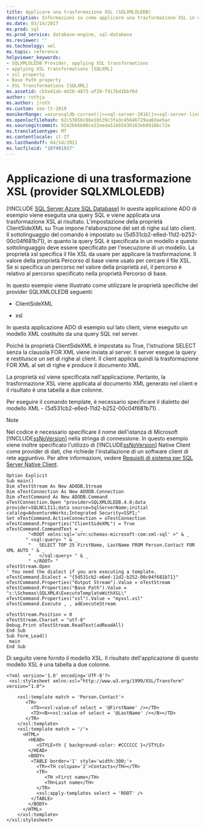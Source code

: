 ```yaml
---
title: Applicare una trasformazione XSL (SQLXMLOLEDB)
description: Informazioni su come applicare una trasformazione XSL in un'applicazione ADO usando le proprietà ClientSideXML e xsl del provider SQLXMLOLEDB.
ms.date: 03/14/2017
ms.prod: sql
ms.prod_service: database-engine, sql-database
ms.reviewer: ''
ms.technology: xml
ms.topic: reference
helpviewer_keywords:
- SQLXMLOLEDB Provider, applying XSL transformations
- applying XSL transformations [SQLXML]
- xsl property
- Base Path property
- XSL Transformations [SQLXML]
ms.assetid: cb5e41ab-dd20-4873-af20-f417bd1bbf6d
author: rothja
ms.author: jroth
ms.custom: seo-lt-2019
monikerRange: =azuresqldb-current||>=sql-server-2016||>=sql-server-linux-2017||=azuresqldb-mi-current
ms.openlocfilehash: 62c5365bc8be1b539c3fa3c45646729aa6dae5ac
ms.sourcegitcommit: 9142bb6b80ce22eeda516b543b163eb9918bc72e
ms.translationtype: MT
ms.contentlocale: it-IT
ms.lasthandoff: 04/14/2021
ms.locfileid: "107491937"
---
```

# <a name="applying-an-xsl-transformation-sqlxmloledb-provider"></a>Applicazione di una trasformazione XSL (provider SQLXMLOLEDB)
[!INCLUDE [SQL Server Azure SQL Database](../../../includes/applies-to-version/sql-asdb.md)]
  In questa applicazione ADO di esempio viene eseguita una query SQL e viene applicata una trasformazione XSL al risultato. L'impostazione della proprietà ClientSideXML su True impone l'elaborazione del set di righe sul lato client. Il sottolinguaggio del comando è impostato su {5d531cb2-e6ed-11d2-b252-00c04f681b71}, in quanto la query SQL è specificata in un modello e questo sottolinguaggio deve essere specificato per l'esecuzione di un modello. La proprietà xsl specifica il file XSL da usare per applicare la trasformazione. Il valore della proprietà Percorso di base viene usato per cercare il file XSL. Se si specifica un percorso nel valore della proprietà xsl, il percorso è relativo al percorso specificato nella proprietà Percorso di base.  
  
 In questo esempio viene illustrato come utilizzare le proprietà specifiche del provider SQLXMLOLEDB seguenti:  
  
-   ClientSideXML  
  
-   xsl  
  
 In questa applicazione ADO di esempio sul lato client, viene eseguito un modello XML costituito da una query SQL nel server.  
  
 Poiché la proprietà ClientSideXML è impostata su True, l'istruzione SELECT senza la clausola FOR XML viene inviata al server. Il server esegue la query e restituisce un set di righe al client. Il client applica quindi la trasformazione FOR XML al set di righe e produce il documento XML.  
  
 La proprietà xsl viene specificata nell'applicazione. Pertanto, la trasformazione XSL viene applicata al documento XML generato nel client e il risultato è una tabella a due colonne.  
  
 Per eseguire il comando template, è necessario specificare il dialetto del modello XML - {5d531cb2-e6ed-11d2-b252-00c04f681b71} .  
  
> [!NOTE]  
>  Nel codice è necessario specificare il nome dell'istanza di Microsoft [!INCLUDE[ssNoVersion](../../../includes/ssnoversion-md.md)] nella stringa di connessione. In questo esempio viene inoltre specificato l'utilizzo di [!INCLUDE[ssNoVersion](../../../includes/ssnoversion-md.md)] Native Client come provider di dati, che richiede l'installazione di un software client di rete aggiuntivo. Per altre informazioni, vedere [Requisiti di sistema per SQL Server Native Client](../../../relational-databases/native-client/system-requirements-for-sql-server-native-client.md).  
  
```  
Option Explicit  
Sub main()  
Dim oTestStream As New ADODB.Stream  
Dim oTestConnection As New ADODB.Connection  
Dim oTestCommand As New ADODB.Command  
oTestConnection.Open "provider=SQLXMLOLEDB.4.0;data provider=SQLNCLI11;data source=SqlServerName;initial catalog=AdventureWorks;Integrated Security=SSPI;"  
Set oTestCommand.ActiveConnection = oTestConnection  
oTestCommand.Properties("ClientSideXML") = True  
oTestCommand.CommandText = _  
        "<ROOT xmlns:sql='urn:schemas-microsoft-com:xml-sql' >" & _  
       " <sql:query> " & _  
        "   SELECT TOP 25 FirstName, LastName FROM Person.Contact FOR XML AUTO " & _  
        "   </sql:query> " & _  
        " </ROOT> "  
oTestStream.Open  
' You need the dialect if you are executing a template.  
oTestCommand.Dialect = "{5d531cb2-e6ed-11d2-b252-00c04f681b71}"  
oTestCommand.Properties("Output Stream").Value = oTestStream  
oTestCommand.Properties("Base Path").Value = "c:\Schemas\SQLXML4\ExecuteTemplateWithXSL\"  
oTestCommand.Properties("xsl").Value = "myxsl.xsl"  
oTestCommand.Execute , , adExecuteStream  
  
oTestStream.Position = 0  
oTestStream.Charset = "utf-8"  
Debug.Print oTestStream.ReadText(adReadAll)  
End Sub  
Sub Form_Load()  
 main  
End Sub  
```  
  
 Di seguito viene fornito il modello XSL. Il risultato dell'applicazione di questo modello XSL è una tabella a due colonne.  
  
```  
<?xml version='1.0' encoding='UTF-8'?>            
 <xsl:stylesheet xmlns:xsl="http://www.w3.org/1999/XSL/Transform" version="1.0">   
  
    <xsl:template match = 'Person.Contact'>  
       <TR>  
         <TD><xsl:value-of select = '@FirstName' /></TD>  
         <TD><B><xsl:value-of select = '@LastName' /></B></TD>  
       </TR>  
    </xsl:template>  
    <xsl:template match = '/'>  
      <HTML>  
        <HEAD>  
           <STYLE>th { background-color: #CCCCCC }</STYLE>  
        </HEAD>  
        <BODY>  
         <TABLE border='1' style='width:300;'>  
           <TR><TH colspan='2'>Contacts</TH></TR>  
           <TR>  
              <TH >First name</TH>  
              <TH>Last name</TH>  
           </TR>  
           <xsl:apply-templates select = 'ROOT' />  
         </TABLE>  
        </BODY>  
      </HTML>  
    </xsl:template>  
</xsl:stylesheet>  
```  
  
  
